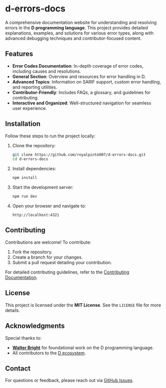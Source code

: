 # d-errors-docs

A comprehensive documentation website for understanding and resolving errors in the **D programming language**. This project provides detailed explanations, examples, and solutions for various error types, along with advanced debugging techniques and contributor-focused content.

## Features

- **Error Codes Documentation**: In-depth coverage of error codes, including causes and resolutions.
- **General Section**: Overview and resources for error handling in D.
- **Advanced Topics**: Information on SARIF support, custom error handling, and reporting utilities.
- **Contributor-Friendly**: Includes FAQs, a glossary, and guidelines for contributing.
- **Interactive and Organized**: Well-structured navigation for seamless user experience.

## Installation

Follow these steps to run the project locally:

1. Clone the repository:
   ```bash
   git clone https://github.com/royalpinto007/d-errors-docs.git
   cd d-errors-docs
   ```

2. Install dependencies:
   ```bash
   npm install
   ```

3. Start the development server:
   ```bash
   npm run dev
   ```

4. Open your browser and navigate to:
   ```
   http://localhost:4321
   ```

## Contributing

Contributions are welcome! To contribute:

1. Fork the repository.
2. Create a branch for your changes.
3. Submit a pull request detailing your contribution.

For detailed contributing guidelines, refer to the [Contributing Documentation](./src/content/docs/contributing.mdx).

## License

This project is licensed under the **MIT License**. See the `LICENSE` file for more details.

## Acknowledgments

Special thanks to:
- **[Walter Bright](https://dlang.org/)** for foundational work on the D programming language.
- All contributors to the [D ecosystem](https://github.com/dlang-community).

## Contact

For questions or feedback, please reach out via [GitHub Issues](https://github.com/royalpinto007/d-errors-docs/issues).
